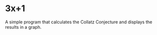 # 3x+1
A simple program that calculates the Collatz Conjecture and displays the results in a graph.
